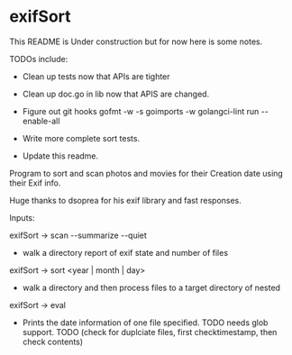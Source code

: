 # exifSort

This README is Under construction but for now here is some notes.

TODOs include:
* Clean up tests now that APIs are tighter
* Clean up doc.go in lib now that APIS are changed.
* Figure out git hooks
	gofmt -w -s
	goimports -w 
	golangci-lint run --enable-all

* Write more complete sort tests.
* Update this readme.

Program to sort and scan photos and movies for their Creation date using their Exif info.

Huge thanks to dsoprea for his exif library and fast responses.

Inputs:

exifSort -> scan <in dir> --summarize --quiet
 * walk a directory report of exif state and number of files

exifSort -> sort <in dir> <out dir> <year | month | day> 
 * walk a directory and then process files to a target directory of nested 

exifSort -> eval <file>
 * Prints the date information of one file specified. TODO needs glob support.
 TODO (check for duplciate files, first checktimestamp, then check contents)
